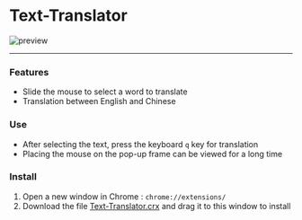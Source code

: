 # Text-Translator

![preview](https://user-images.githubusercontent.com/23690145/40869362-6c77d626-664c-11e8-92bf-9ecd98a28a51.png)

---

### Features

* Slide the mouse to select a word to translate
* Translation between English and Chinese

### Use

* After selecting the text, press the keyboard `q` key for translation
* Placing the mouse on the pop-up frame can be viewed for a long time

### Install

1. Open a new window in Chrome : `chrome://extensions/`
2. Download the file [Text-Translator.crx](https://github.com/wyhaya/Chrome-Text-Translator/releases) and drag it to this window to install


